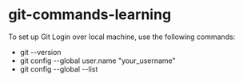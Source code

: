 # git-commands-learning

To set up Git Login over local machine, use the following commands:

- git --version
- git config --global user.name "your_username"
- git config --global --list